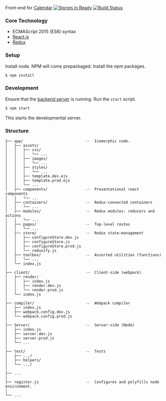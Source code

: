 Front-end for [Calendar](https://github.com/ADI-Labs/calendar)
[![Stories in Ready](https://badge.waffle.io/ADI-Labs/calendar-web.png?label=ready&title=Ready)](https://waffle.io/ADI-Labs/calendar-web)
[![Build Status](https://travis-ci.org/ADI-Labs/calendar-web.svg?branch=master)](https://travis-ci.org/ADI-Labs/calendar-web)

### Core Technology

 - ECMAScript 2015 (ES6) syntax
 - [React.js](https://facebook.github.io/react)
 - [Redux](https://redux.js.org)

### Setup

Install node. NPM will come prepackaged. Install the npm packages.

```bash
$ npm install
```

### Development

Ensure that the [backend server](https://github.com/ADI-Labs/calendar) is running. Run the `start` script.

```bash
$ npm start
```

This starts the developmental server.

### Structure
```
├──	app/							--	Isomorphic code.
│	├──	assets/
│	│	├──	css/
│	│	│	└──	...
│	│	├──	images/
│	│	│	└──	...
│	│	├──	styles/
│	│	│	└──	...
│	│	├──	template.dev.ejs
│	│	├──	template.prod.ejs
│	│	└──	...
│	├──	components/					--	Presentational react components
│	│	└──	...
│	├──	containers/					--	Redux-connected containers
│	│	└──	...
│	├──	modules/					--	Redux modules: reducers and actions
│	│	└──	...
│	├──	pages/						--	Top-level routes
│	│	└──	...
│	├──	store/						--	Redux state-management
│	│	├──	configureStore.dev.js
│	│	├──	configureStore.js
│	│	├──	configureStore.prod.js
│	│	└──	reduxify.js
│	├──	toolbox/					--	Assorted utilities (functions)
│	│	└──	...
│	└──	index.js
│
├──	client/							--	Client-side (webpack)
│	├──	render/
│	│	├──	index.js
│	│	├──	render.dev.js
│	│	└──	render.prod.js
│	└──	index.js
│
├──	compiler/						--	Webpack compiler
│	├──	index.js
│	├──	webpack.config.dev.js
│	└──	webpack.config.prod.js
│
├──	Server/							--	Server-side (Node)
│	├──	index.js
│	├──	server.dev.js
│	├──	server.prod.js
│	└──	...
│
├──	test/							--	Tests
│	├──	.../
│	├──	helpers/
│	└──	.../
│
├──	...
│
├──	register.js						--	Configures and polyfills node environment.
│
└──	...
```
